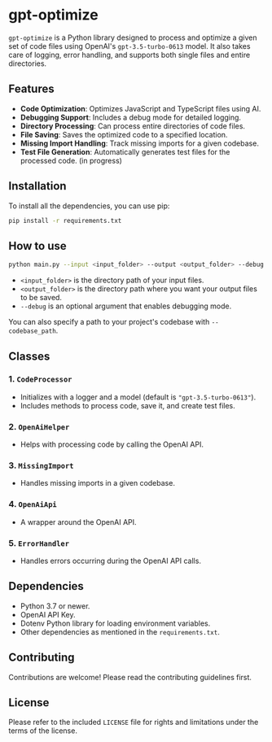 # gpt-optimize

`gpt-optimize` is a Python library designed to process and optimize a given set of code files using OpenAI's `gpt-3.5-turbo-0613` model. It also takes care of logging, error handling, and supports both single files and entire directories.

## Features

- **Code Optimization**: Optimizes JavaScript and TypeScript files using AI.
- **Debugging Support**: Includes a debug mode for detailed logging.
- **Directory Processing**: Can process entire directories of code files.
- **File Saving**: Saves the optimized code to a specified location.
- **Missing Import Handling**: Track missing imports for a given codebase.
- **Test File Generation**: Automatically generates test files for the processed code. (in progress)

## Installation

To install all the dependencies, you can use pip:

```sh
pip install -r requirements.txt
```

## How to use

```sh
python main.py --input <input_folder> --output <output_folder> --debug
```

- `<input_folder>` is the directory path of your input files.
- `<output_folder>` is the directory path where you want your output files to be saved.
- `--debug` is an optional argument that enables debugging mode.

You can also specify a path to your project's codebase with `--codebase_path`.

## Classes

### 1. `CodeProcessor`

- Initializes with a logger and a model (default is `"gpt-3.5-turbo-0613"`).
- Includes methods to process code, save it, and create test files.

### 2. `OpenAiHelper`

- Helps with processing code by calling the OpenAI API.

### 3. `MissingImport`

- Handles missing imports in a given codebase.

### 4. `OpenAiApi`

- A wrapper around the OpenAI API.

### 5. `ErrorHandler`

- Handles errors occurring during the OpenAI API calls.

## Dependencies

- Python 3.7 or newer.
- OpenAI API Key.
- Dotenv Python library for loading environment variables.
- Other dependencies as mentioned in the `requirements.txt`.

## Contributing

Contributions are welcome! Please read the contributing guidelines first.

## License

Please refer to the included `LICENSE` file for rights and limitations under the terms of the license.
